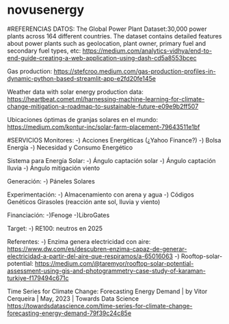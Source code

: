 # novusenergy

#REFERENCIAS
DATOS:
The Global Power Plant Dataset:30,000 power plants across 164 different countries. The dataset contains detailed features about power plants such as geolocation, plant owner, primary fuel and secondary fuel types, etc:
https://medium.com/analytics-vidhya/end-to-end-guide-creating-a-web-application-using-dash-cd5a8553bcec

Gas production:
https://stefcroo.medium.com/gas-production-profiles-in-dynamic-python-based-streamlit-app-e2fd20fe145e

Weather data with solar energy production data:
https://heartbeat.comet.ml/harnessing-machine-learning-for-climate-change-mitigation-a-roadmap-to-sustainable-future-e09e9b2ff507

Ubicaciones óptimas de granjas solares en el mundo:
https://medium.com/kontur-inc/solar-farm-placement-79643511e1bf

#SERVICIOS
Monitores:
-) Acciones Energéticas (¿Yahoo Finance?)
-) Bolsa Energía
-) Necesidad y Consumo Energético

Sistema para Energía Solar:
-) Ángulo captación solar
-) Ángulo captación lluvia
-) Ángulo mitigación viento

Generación:
-) Páneles Solares

Experimentación:
-) Almacenamiento con arena y agua
-) Códigos Genéticos Girasoles (reacción ante sol, lluvia y viento)

Financiación:
-)Fenoge
-)LibroGates

Target:
-) RE100: neutros en 2025


Referentes:
-) Enzima genera electricidad con aire: https://www.dw.com/es/descubren-enzima-capaz-de-generar-electricidad-a-partir-del-aire-que-respiramos/a-65016063
-) Rooftop-solar-potential: https://medium.com/@taremyor/rooftop-solar-potential-assessment-using-gis-and-photogrammetry-case-study-of-karaman-turkiye-f179494c671c

Time Series for Climate Change: Forecasting Energy Demand | by Vitor Cerqueira | May, 2023 | Towards Data Science
https://towardsdatascience.com/time-series-for-climate-change-forecasting-energy-demand-79f39c24c85e

